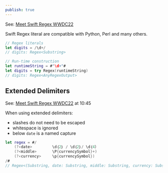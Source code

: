 ```yaml
---
publish: true
---
```

See: [Meet Swift Regex WWDC22](https://wwdcnotes.com/documentation/wwdcnotes/wwdc22-110357-meet-swift-regex/)

Swift Regex literal are compatible with Python, Perl and many others. 

```swift
// Regex literals
let digits = /\d+/
// digits: Regex<Substring>

// Run-time construction
let runtimeString = #"\d+"#
let digits = try Regex(runtimeString)
// digits: Regex<AnyRegexOutput>
```

## Extended Delimiters
See: [Meet Swift Regex WWDC22](https://wwdcnotes.com/documentation/wwdcnotes/wwdc22-110357-meet-swift-regex/) at 10:45

When using extended delimiters: 
- slashes do not need to be escaped
- whitespace is ignored
- below `date` is a named capture 
```swift
let regex = #/
	(?‹date>         \d｛2｝ / \d｛2｝/ \d｛4）
	(?<middle>       \P{currencySymbol}+)
	(?‹currency>     \p{currencySymbol})
/#
// Regex<(Substring, date: Substring, middle: Substring, currency: Substring)>
```